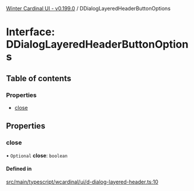 [Winter Cardinal UI - v0.199.0](../index.md) / DDialogLayeredHeaderButtonOptions

# Interface: DDialogLayeredHeaderButtonOptions

## Table of contents

### Properties

- [close](DDialogLayeredHeaderButtonOptions.md#close)

## Properties

### close

• `Optional` **close**: `boolean`

#### Defined in

[src/main/typescript/wcardinal/ui/d-dialog-layered-header.ts:10](https://github.com/winter-cardinal/winter-cardinal-ui/blob/v0.199.0/src/main/typescript/wcardinal/ui/d-dialog-layered-header.ts#L10)
